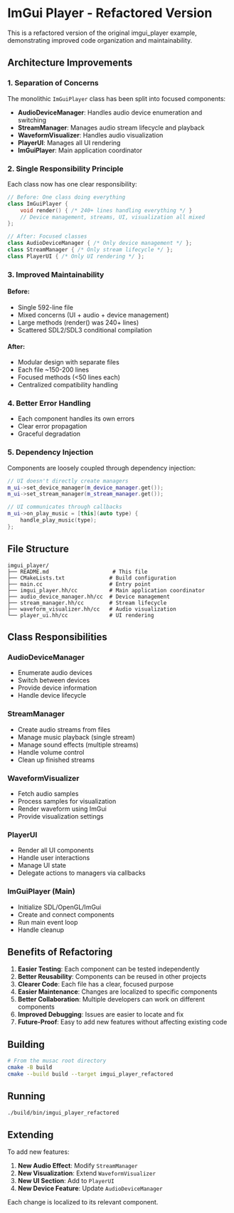 # ImGui Player - Refactored Version

This is a refactored version of the original imgui_player example, demonstrating improved code organization and maintainability.

## Architecture Improvements

### 1. **Separation of Concerns**
The monolithic `ImGuiPlayer` class has been split into focused components:

- **AudioDeviceManager**: Handles audio device enumeration and switching
- **StreamManager**: Manages audio stream lifecycle and playback
- **WaveformVisualizer**: Handles audio visualization
- **PlayerUI**: Manages all UI rendering
- **ImGuiPlayer**: Main application coordinator

### 2. **Single Responsibility Principle**
Each class now has one clear responsibility:

```cpp
// Before: One class doing everything
class ImGuiPlayer {
    void render() { /* 240+ lines handling everything */ }
    // Device management, streams, UI, visualization all mixed
};

// After: Focused classes
class AudioDeviceManager { /* Only device management */ };
class StreamManager { /* Only stream lifecycle */ };
class PlayerUI { /* Only UI rendering */ };
```

### 3. **Improved Maintainability**

#### Before:
- Single 592-line file
- Mixed concerns (UI + audio + device management)
- Large methods (render() was 240+ lines)
- Scattered SDL2/SDL3 conditional compilation

#### After:
- Modular design with separate files
- Each file ~150-200 lines
- Focused methods (<50 lines each)
- Centralized compatibility handling

### 4. **Better Error Handling**
- Each component handles its own errors
- Clear error propagation
- Graceful degradation

### 5. **Dependency Injection**
Components are loosely coupled through dependency injection:

```cpp
// UI doesn't directly create managers
m_ui->set_device_manager(m_device_manager.get());
m_ui->set_stream_manager(m_stream_manager.get());

// UI communicates through callbacks
m_ui->on_play_music = [this](auto type) { 
    handle_play_music(type); 
};
```

## File Structure

```
imgui_player/
├── README.md                    # This file
├── CMakeLists.txt              # Build configuration
├── main.cc                     # Entry point
├── imgui_player.hh/cc          # Main application coordinator
├── audio_device_manager.hh/cc  # Device management
├── stream_manager.hh/cc        # Stream lifecycle
├── waveform_visualizer.hh/cc   # Audio visualization
└── player_ui.hh/cc             # UI rendering
```

## Class Responsibilities

### AudioDeviceManager
- Enumerate audio devices
- Switch between devices
- Provide device information
- Handle device lifecycle

### StreamManager
- Create audio streams from files
- Manage music playback (single stream)
- Manage sound effects (multiple streams)
- Handle volume control
- Clean up finished streams

### WaveformVisualizer
- Fetch audio samples
- Process samples for visualization
- Render waveform using ImGui
- Provide visualization settings

### PlayerUI
- Render all UI components
- Handle user interactions
- Manage UI state
- Delegate actions to managers via callbacks

### ImGuiPlayer (Main)
- Initialize SDL/OpenGL/ImGui
- Create and connect components
- Run main event loop
- Handle cleanup

## Benefits of Refactoring

1. **Easier Testing**: Each component can be tested independently
2. **Better Reusability**: Components can be reused in other projects
3. **Clearer Code**: Each file has a clear, focused purpose
4. **Easier Maintenance**: Changes are localized to specific components
5. **Better Collaboration**: Multiple developers can work on different components
6. **Improved Debugging**: Issues are easier to locate and fix
7. **Future-Proof**: Easy to add new features without affecting existing code

## Building

```bash
# From the musac root directory
cmake -B build
cmake --build build --target imgui_player_refactored
```

## Running

```bash
./build/bin/imgui_player_refactored
```

## Extending

To add new features:

1. **New Audio Effect**: Modify `StreamManager`
2. **New Visualization**: Extend `WaveformVisualizer`
3. **New UI Section**: Add to `PlayerUI`
4. **New Device Feature**: Update `AudioDeviceManager`

Each change is localized to its relevant component.